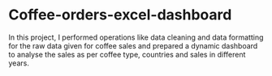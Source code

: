 # Coffee-orders-excel-dashboard
In this project, I performed operations like data cleaning and data formatting for the raw data given for coffee sales and prepared a dynamic dashboard to analyse the sales as per coffee type, countries and sales in different years.
